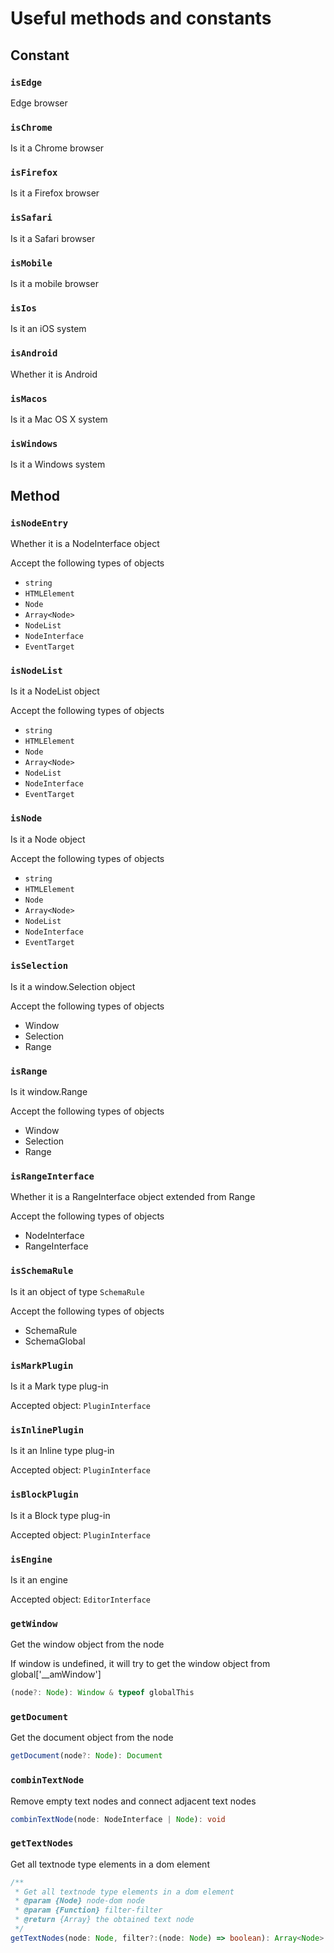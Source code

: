 # Useful methods and constants

## Constant

### `isEdge`

Edge browser

### `isChrome`

Is it a Chrome browser

### `isFirefox`

Is it a Firefox browser

### `isSafari`

Is it a Safari browser

### `isMobile`

Is it a mobile browser

### `isIos`

Is it an iOS system

### `isAndroid`

Whether it is Android

### `isMacos`

Is it a Mac OS X system

### `isWindows`

Is it a Windows system

## Method

### `isNodeEntry`

Whether it is a NodeInterface object

Accept the following types of objects

-   `string`
-   `HTMLElement`
-   `Node`
-   `Array<Node>`
-   `NodeList`
-   `NodeInterface`
-   `EventTarget`

### `isNodeList`

Is it a NodeList object

Accept the following types of objects

-   `string`
-   `HTMLElement`
-   `Node`
-   `Array<Node>`
-   `NodeList`
-   `NodeInterface`
-   `EventTarget`

### `isNode`

Is it a Node object

Accept the following types of objects

-   `string`
-   `HTMLElement`
-   `Node`
-   `Array<Node>`
-   `NodeList`
-   `NodeInterface`
-   `EventTarget`

### `isSelection`

Is it a window.Selection object

Accept the following types of objects

-   Window
-   Selection
-   Range

### `isRange`

Is it window.Range

Accept the following types of objects

-   Window
-   Selection
-   Range

### `isRangeInterface`

Whether it is a RangeInterface object extended from Range

Accept the following types of objects

-   NodeInterface
-   RangeInterface

### `isSchemaRule`

Is it an object of type `SchemaRule`

Accept the following types of objects

-   SchemaRule
-   SchemaGlobal

### `isMarkPlugin`

Is it a Mark type plug-in

Accepted object: `PluginInterface`

### `isInlinePlugin`

Is it an Inline type plug-in

Accepted object: `PluginInterface`

### `isBlockPlugin`

Is it a Block type plug-in

Accepted object: `PluginInterface`

### `isEngine`

Is it an engine

Accepted object: `EditorInterface`

### `getWindow`

Get the window object from the node

If window is undefined, it will try to get the window object from global['__amWindow']

```ts
(node?: Node): Window & typeof globalThis
```

### `getDocument`

Get the document object from the node

```ts
getDocument(node?: Node): Document
```

### `combinTextNode`

Remove empty text nodes and connect adjacent text nodes

```ts
combinTextNode(node: NodeInterface | Node): void
```

### `getTextNodes`

Get all textnode type elements in a dom element

```ts
/**
 * Get all textnode type elements in a dom element
 * @param {Node} node-dom node
 * @param {Function} filter-filter
 * @return {Array} the obtained text node
 */
getTextNodes(node: Node, filter?:(node: Node) => boolean): Array<Node>
```
